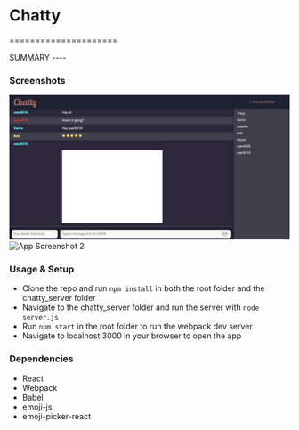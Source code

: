 # Chatty
=====================

SUMMARY ----


### Screenshots

![App Screenshot 1](https://github.com/aaronjparsons/chatty-app/blob/master/docs/gif.gif)
![App Screenshot 2](https://github.com/aaronjparsons/chatty-app/blob/master/docs/gif2.gif)


### Usage & Setup

- Clone the repo and run `npm install` in both the root folder and the chatty_server folder
- Navigate to the chatty_server folder and run the server with `node server.js`
- Run `npm start` in the root folder to run the webpack dev server
- Navigate to localhost:3000 in your browser to open the app


### Dependencies

* React
* Webpack
* Babel
* emoji-js
* emoji-picker-react
